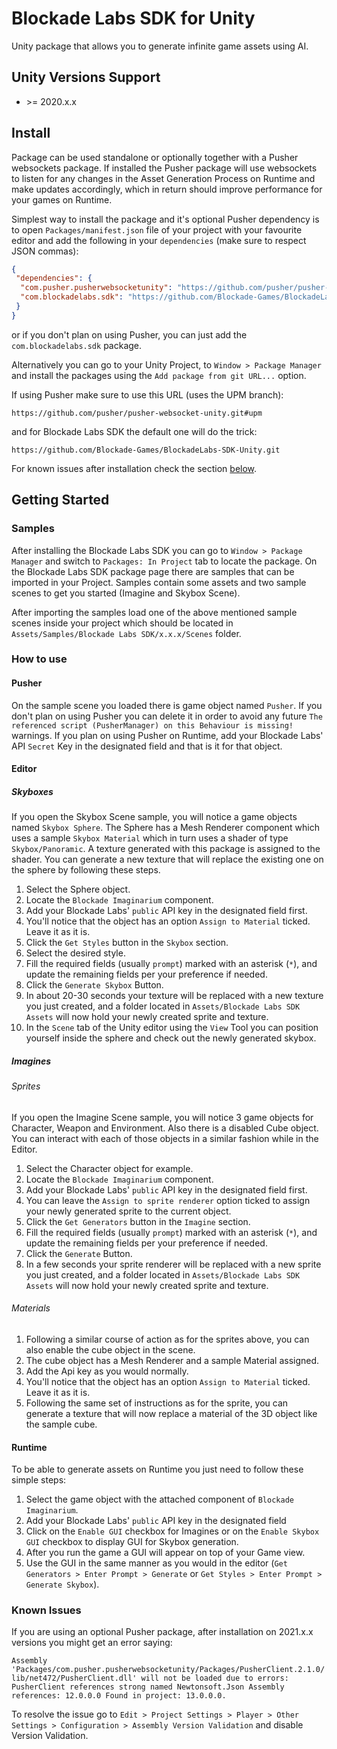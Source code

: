 # Blockade Labs SDK for Unity

Unity package that allows you to generate infinite game assets using AI.

## Unity Versions Support

- \>= 2020.x.x

## Install

Package can be used standalone or optionally together with a Pusher websockets package. 
If installed the Pusher package will use websockets to listen for any changes in the 
Asset Generation Process on Runtime and make updates accordingly, 
which in return should improve performance for your games on Runtime.

Simplest way to install the package and it's optional Pusher dependency is to
open `Packages/manifest.json` file of your project with your favourite editor
and add the following in your `dependencies` (make sure to respect JSON commas):

```json
{
 "dependencies": {
  "com.pusher.pusherwebsocketunity": "https://github.com/pusher/pusher-websocket-unity.git#upm",
  "com.blockadelabs.sdk": "https://github.com/Blockade-Games/BlockadeLabs-SDK-Unity.git"
 }
}
```

or if you don't plan on using Pusher, you can just add the `com.blockadelabs.sdk` package.

Alternatively you can go to your Unity Project, to `Window > Package Manager` and install the packages using the
`Add package from git URL...` option. 

If using Pusher make sure to use this URL (uses the UPM branch):

`https://github.com/pusher/pusher-websocket-unity.git#upm` 

and for Blockade Labs SDK the default one will do the trick:

`https://github.com/Blockade-Games/BlockadeLabs-SDK-Unity.git`

For known issues after installation check the section [below](#known-issues).

## Getting Started

### Samples

After installing the Blockade Labs SDK you can go to `Window > Package Manager` and switch to `Packages: In Project`
tab to locate the package. On the Blockade Labs SDK package page there are samples that can be imported in your 
Project. Samples contain some assets and two sample scenes to get you started (Imagine and Skybox Scene).

After importing the samples load one of the above mentioned sample scenes inside your project which should be located in
`Assets/Samples/Blockade Labs SDK/x.x.x/Scenes` folder.

### How to use

#### Pusher 

On the sample scene you loaded there is game object named `Pusher`. If you don't plan on using Pusher you can delete it in order
to avoid any future `The referenced script (PusherManager) on this Behaviour is missing!` warnings.
If you plan on using Pusher on Runtime, add your Blockade Labs' API `Secret` Key in the designated field and that is it
for that object.

#### Editor

##### Skyboxes

If you open the Skybox Scene sample, you will notice a game objects named `Skybox Sphere`. The Sphere has a Mesh Renderer component which uses a sample `Skybox Material` which in turn uses a shader of type `Skybox/Panoramic`.
A texture generated with this package is assigned to the shader. You can generate a new texture that will replace the existing one on the sphere
by following these steps.

1. Select the Sphere object.
2. Locate the `Blockade Imaginarium` component.
3. Add your Blockade Labs' `public` API key in the designated field first.
4. You'll notice that the object has an option `Assign to Material` ticked. Leave it as it is.
5. Click the `Get Styles` button in the `Skybox` section.
6. Select the desired style.
7. Fill the required fields (usually `prompt`) marked with an asterisk (`*`), and update the remaining fields per your preference if needed.
8. Click the `Generate Skybox` Button.
9. In about 20-30 seconds your texture will be replaced with a new texture you just created, and a folder located in `Assets/Blockade Labs SDK Assets` will now hold your newly created sprite and texture.
10. In the `Scene` tab of the Unity editor using the `View` Tool you can position yourself inside the sphere and check out the newly generated skybox.

##### Imagines

###### Sprites

If you open the Imagine Scene sample, you will notice 3 game objects for Character, Weapon and Environment. Also there is a
disabled Cube object. You can interact with each of those objects in a similar fashion while in the Editor.

1. Select the Character object for example. 
2. Locate the `Blockade Imaginarium` component.
3. Add your Blockade Labs' `public` API key in the designated field first.
4. You can leave the `Assign to sprite renderer` option ticked to assign your newly generated sprite to the current object.
5. Click the `Get Generators` button in the `Imagine` section.
6. Fill the required fields (usually `prompt`) marked with an asterisk (`*`), and update the remaining fields per your preference if needed.
7. Click the `Generate` Button.
8. In a few seconds your sprite renderer will be replaced with a new sprite you just created, and a folder located in `Assets/Blockade Labs SDK Assets` will now hold your newly created sprite and texture.

###### Materials

1. Following a similar course of action as for the sprites above, you can also enable the cube object in the scene.
2. The cube object has a Mesh Renderer and a sample Material assigned.
3. Add the Api key as you would normally.
4. You'll notice that the object has an option `Assign to Material` ticked. Leave it as it is.
5. Following the same set of instructions as for the sprite, you can generate a texture that will now replace a material of the 3D object like the sample cube.

#### Runtime

To be able to generate assets on Runtime you just need to follow these simple steps:

1. Select the game object with the attached component of `Blockade Imaginarium`.
2. Add your Blockade Labs' `public` API key in the designated field 
3. Click on the `Enable GUI` checkbox for Imagines or on the `Enable Skybox GUI` checkbox to display GUI for Skybox generation.
4. After you run the game a GUI will appear on top of your Game view.
5. Use the GUI in the same manner as you would in the editor (`Get Generators > Enter Prompt > Generate` or `Get Styles > Enter Prompt > Generate Skybox`).

### Known Issues

If you are using an optional Pusher package, after installation on 2021.x.x versions you might get an error saying:

`Assembly 'Packages/com.pusher.pusherwebsocketunity/Packages/PusherClient.2.1.0/lib/net472/PusherClient.dll' will not be loaded due to errors:
PusherClient references strong named Newtonsoft.Json Assembly references: 12.0.0.0 Found in project: 13.0.0.0.`

To resolve the issue go to `Edit > Project Settings > Player > Other Settings > Configuration > Assembly Version Validation` and disable Version Validation.





